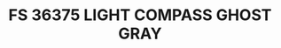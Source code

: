 ---
title: "FS 36375 LIGHT COMPASS GHOST GRAY"
price: "TBA"
desc: "Opis nije dostupan"
img_path: "/assets/img/A.MIG-0203.jpg"
brand: AMMO
available: true
cat: "acrylics"
subcat: "ACRYLIC PAINTS (17 mL)"
subsubcat: "SS"
---